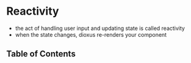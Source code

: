 # Reactivity

- the act of handling user input and updating state is called reactivity
- when the state changes, dioxus re-renders your component



## Table of Contents
